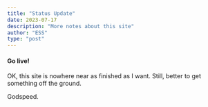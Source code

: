 ```yaml
---
title: "Status Update"
date: 2023-07-17
description: "More notes about this site"
author: "ESS"
type: "post"
---
```


#### Go live!

OK, this site is nowhere near as finished as I want. Still, better to get something off the ground.

Godspeed.